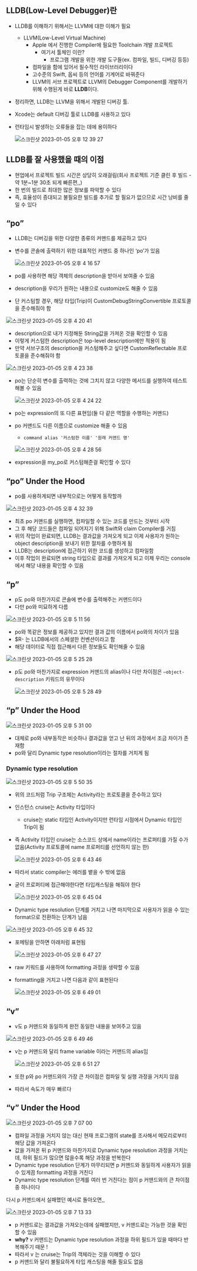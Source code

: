 ## LLDB(Low-Level Debugger)란

- LLDB를 이해하기 위해서는 LLVM에 대한 이해가 필요
    - LLVM(Low-Level Virtual Machine)
        - Apple 에서 진행한 Compiler에 필요한 Toolchain 개발 프로젝트
            - 여기서 툴체인 이란?
                - 프로그램 개발을 위한 개발 도구들(ex. 컴파일, 빌드, 디버깅 등등)
        - 컴파일을 함에 있어서 필수적인 라이브러리이다
        - 고수준의 Swift, 옵씨 등의 언어를 기계어로 바꿔준다
        - LLVM의 서브 프로젝트로 LLVM의 Debugger Component를 개발하기 위해 수행된게 바로 **LLDB**이다.
- 정리하면, LLDB는 LLVM을 위해서 개발된 디버깅 툴.
- Xcode는 default 디버깅 툴로 LLDB를 사용하고 있다
- 런타임시 발생하는 오류들을 잡는 데에 용이하다
    
    ![스크린샷 2023-01-05 오후 12 39 27](https://user-images.githubusercontent.com/87598209/211025247-d7d7cc7f-216c-493b-b4d5-f17c4bcdcbfa.png)


## LLDB를 잘 사용했을 때의 이점

- 현업에서 프로젝트 빌드 시간은 상당히 오래걸림(회사 프로젝트 기준 클린 후 빌드 - 약 1분~1분 30초 되게 빠른편,,)
- 한 번의 빌드로 최대한 많은 정보를 파악할 수 있다
- 즉, 효율성이 증대되고 불필요한 빌드를 추가로 할 필요가 없으므로 시간 낭비를 줄일 수 있다

## “po”

- LLDB는 디버깅을 위한 다양한 종류의 커맨드를 제공하고 있다
- 변수를 콘솔에 출력하기 위한 대표적인 커맨드 중 하나인 ‘po’가 있음
    
    ![스크린샷 2023-01-05 오후 4 16 57](https://user-images.githubusercontent.com/87598209/211025263-6cabf6e4-db0d-4231-a8a9-c1180f42d074.png)

- po를 사용하면 해당 객체의 description을 받아서 보여줄 수 있음
- description을 우리가 원하는 내용으로 customize도 해줄 수 있음
- 단 커스텀할 경우, 해당 타입(Trip)이 CustomDebugStringConvertible 프로토콜을 준수해줘야 함

![스크린샷 2023-01-05 오후 4 20 41](https://user-images.githubusercontent.com/87598209/211025277-3ff10f25-8631-4189-947e-14198116aa82.png)

- description으로 내가 지정해둔 String값을 가져온 것을 확인할 수 있음
- 이렇게 커스텀한 description은 top-level description에만 적용이 됨
- 만약 서브구조의 description을 커스텀해주고 싶다면 CustomReflectable 프로토콜을 준수해줘야 함

![스크린샷 2023-01-05 오후 4 23 38](https://user-images.githubusercontent.com/87598209/211025287-a0955ee4-5c55-4b03-8513-f390fee58527.png)

- po는 단순히 변수를 출력하는 것에 그치지 않고 다양한 메서드를 실행하여 테스트해볼 수 있음
    
    ![스크린샷 2023-01-05 오후 4 24 22](https://user-images.githubusercontent.com/87598209/211025291-466cda0e-e95b-47f1-a0df-627f895a73e3.png)


- po는 expression의 또 다른 표현임(둘 다 같은 역할을 수행하는 커맨드)
- po 커맨드도 다른 이름으로 customize 해줄 수 있음
    - `command alias '커스텀한 이름' '원래 커맨드 명'`
    
    ![스크린샷 2023-01-05 오후 4 28 56](https://user-images.githubusercontent.com/87598209/211025305-1e37b8d9-5a77-4b72-9532-b132fce63e66.png)

- expression을 my_po로 커스텀해준걸 확인할 수 있다

## “po” Under the Hood

- po를 사용하게되면 내부적으로는 어떻게 동작할까

![스크린샷 2023-01-05 오후 4 32 39](https://user-images.githubusercontent.com/87598209/211025312-d86f16cf-a32e-46cb-bbb2-01f7b2911cde.png)

- 최초 po 커맨드를 실행하면, 컴파일할 수 있는 코드를 만드는 것부터 시작
- 그 후 해당 코드들은 컴파일 되어지기 위해 Swift와 claim Compiler를 거침
- 위의 작업이 완료되면, LLDB는 결과값을 가져오게 되고 이제 사용자가 원하는 object description을 보내기 위한 절차를 수행하게 됨
- LLDB는 description에 접근하기 위한 코드를 생성하고 컴파일함
- 이후 작업이 완료되면 string 타입으로 결과를 가져오게 되고 이제 우리는 console에서 해당 내용을 확인할 수 있음

## “p”

- p도 po와 마찬가지로 콘솔에 변수를 출력해주는 커맨드이다
- 다만 po와 미묘하게 다름

![스크린샷 2023-01-05 오후 5 11 56](https://user-images.githubusercontent.com/87598209/211025332-fe22b349-733e-4193-acaf-4d555dcb064a.png)

- po와 똑같은 정보를 제공하고 있지만 결과 값의 이름에서 po와의 차이가 있음
- $R- 는 LLDB에서의 스페셜한 컨벤션이라고 함
- 해당 데이터로 직접 접근해서 다른 정보들도 확인해줄 수 있음

![스크린샷 2023-01-05 오후 5 25 28](https://user-images.githubusercontent.com/87598209/211025339-b7509695-85b1-45a7-8a2c-b9ee20b843d8.png)

- p도 po와 마찬가지로 expression 커맨드의 alias이나 다만 차이점은 `—object-description` 키워드의 유무이다
    
    ![스크린샷 2023-01-05 오후 5 28 49](https://user-images.githubusercontent.com/87598209/211025357-89efc1c2-86b4-40da-8813-0a6f499c76f1.png)


## “p” Under the Hood

![스크린샷 2023-01-05 오후 5 31 00](https://user-images.githubusercontent.com/87598209/211025370-2cd44356-d280-41e4-90ff-0d1901d03068.png)

- 대체로 po와 내부동작은 비슷하나 결과값을 얻고 난 뒤의 과정에서 조금 차이가 존재함
- po와 달리 Dynamic type resolution이라는 절차를 거치게 됨

### Dynamic type resolution

![스크린샷 2023-01-05 오후 5 50 35](https://user-images.githubusercontent.com/87598209/211025384-282b9d9b-c316-440f-9b21-58d4e5f7b62e.png)

- 위의 코드처럼 Trip 구조체는 Activity라는 프로토콜을 준수하고 있다
- 인스턴스 cruise는 Activity 타입이다
    - cruise는 static 타입인 Activity이지만 런타임 시점에서 Dynamic 타입인 Trip이 됨
- 즉 Activity 타입인 cruise는 소스코드 상에서 name이라는 프로퍼티를 가질 수가 없음(Activity 프로토콜에 name 프로퍼티를 선언하지 않는 한)
    
    ![스크린샷 2023-01-05 오후 6 43 46](https://user-images.githubusercontent.com/87598209/211025407-ea2d26bb-fbb5-4a12-9b90-d6150d1eb1a5.png)

- 따라서 static compiler는 에러를 뱉을 수 밖에 없음
- 굳이 프로퍼티에 접근해야한다면 타입캐스팅을 해줘야 한다
    
    ![스크린샷 2023-01-05 오후 6 45 04](https://user-images.githubusercontent.com/87598209/211025427-43c114a5-dafa-4eb8-9d5a-9ac01452ea16.png)


- Dynamic type resolution 단계를 거치고 나면 마지막으로 사용자가 읽을 수 있는 format으로 전환하는 단계가 남음

![스크린샷 2023-01-05 오후 6 45 32](https://user-images.githubusercontent.com/87598209/211025445-d0fb1236-3e44-4fb3-afef-7bc03aaad372.png)

- 포메팅을 안하면 아래처럼 표현됨
    
    ![스크린샷 2023-01-05 오후 6 47 27](https://user-images.githubusercontent.com/87598209/211025464-6d190a3e-24a1-4a21-9380-815843cba53b.png)

- raw 키워드를 사용하여 formatting 과정을 생략할 수 있음
- formatting을 거치고 나면 다음과 같이 표현된다
    
    ![스크린샷 2023-01-05 오후 6 49 01](https://user-images.githubusercontent.com/87598209/211025480-02c087d8-25c0-407d-8ee7-6158111899ef.png)


## “v”

- v도 p 커맨드와 동일하게 완전 동일한 내용을 보여주고 있음

![스크린샷 2023-01-05 오후 6 49 46](https://user-images.githubusercontent.com/87598209/211025506-6b177733-898c-41ae-baaf-814a8f76a6f0.png)

- v는 p 커맨드와 달리 frame variable 이라는 커맨드의 alias임
    
    ![스크린샷 2023-01-05 오후 6 51 27](https://user-images.githubusercontent.com/87598209/211025518-fa048bce-9353-4438-a5ac-335bb8f8f979.png)


- 또한 p와 po 커맨드와의 가장 큰 차이점은 컴파일 및 실행 과정을 거치지 않음
- 따라서 속도가 매우 빠르다

## “v” Under the Hood

![스크린샷 2023-01-05 오후 7 07 00](https://user-images.githubusercontent.com/87598209/211025535-ed0f0f32-f95f-4f83-a211-f175926c0381.png)

- 컴파일 과정을 거치지 않는 대신 현재 프로그램의 state를 조사해서 메모리로부터 해당 값을 가져온다
- 값을 가져온 뒤 p 커맨드와 마찬가지로 Dynamic type resolution 과정을 거치는데, 하위 필드가 많으면 많을수록 해당 과정을 반복한다
- Dynamic type resolution 단계가 마무리되면 p 커맨드와 동일하게 사용자가 읽을 수 있게끔 formatting 과정을 거친다
- Dynamic type resolution 단계를 여러 번 거친다는 점이 p 커맨드와의 큰 차이점 중 하나이다

다시 p 커맨드에서 실패했던 예시로 돌아오면,,

![스크린샷 2023-01-05 오후 7 13 33](https://user-images.githubusercontent.com/87598209/211025558-02745193-cc8f-4658-b2fc-a73d23ec20b6.png)

- p 커맨드로는 결과값을 가져오는데에 실패했지만, v 커맨드로는 가능한 것을 확인할 수 있음
- **why?** v 커맨드는 Dynamic type resolution 과정을 하위 필드가 있을 때마다 반복해주기 때문 !
- 따라서 v 는 cruise는 Trip의 객체라는 것을 이해할 수 있다
- p 커맨드와 달리 불필요하게 타입 캐스팅을 해줄 필요도 없음
